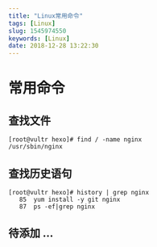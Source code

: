 ```yaml
---
title: "Linux常用命令"
tags: [Linux]
slug: 1545974550
keywords: [Linux]
date: 2018-12-28 13:22:30
---
```


# 常用命令

## 查找文件
```shell
[root@vultr hexo]# find / -name nginx 
/usr/sbin/nginx
```

## 查找历史语句
```shell
[root@vultr hexo]# history | grep nginx
   85  yum install -y git nginx
   87  ps -ef|grep nginx
```

## 待添加 ...

